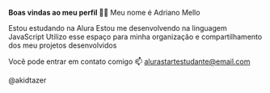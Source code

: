 **Boas vindas ao meu perfil 💙💙**
Meu nome é Adriano Mello

Estou estudando na Alura
Estou me desenvolvendo na linguagem JavaScript
Utilizo esse espaço para minha organização e compartilhamento dos meu projetos desenvolvidos

Você pode entrar em contato comigo 📫
alurastartestudante@email.com

@akidtazer
